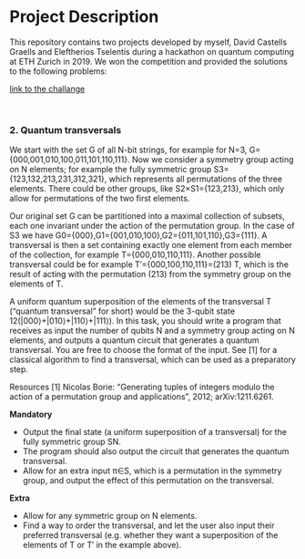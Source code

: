 # Project Description
This repository contains two projects developed by myself, David Castells Graells and Eleftherios Tselentis during a hackathon on quantum computing at ETH Zurich in 2019. We won the competition and provided the solutions to the following problems: 

[link to the challange](http://squids.ch/2018/12/no-1-in-c-not-major/)

<br/>

### 2. Quantum transversals
We start with the set G of all N-bit strings, for example for N=3,
G={000,001,010,100,011,101,110,111}.
Now we consider a symmetry group acting on N elements; for example the fully symmetric group
S3={123,132,213,231,312,321},
 which represents all permutations of the three elements. There could be other groups, like S2×S1={123,213}, which only allow for permutations of the two first elements.

Our original set G can be partitioned into a maximal collection of subsets, each one invariant under the action of the permutation group. In the case of S3 we have 
G0={000},G1={001,010,100},G2={011,101,110},G3={111}.
A transversal is then a set containing exactly one element from each member of the collection, for example
T={000,010,110,111}.
Another possible transversal could be for example T′={000,100,110,111}=(213) T, which is the result of acting with the permutation (213) from the symmetry group on the elements of T.

A uniform quantum superposition of the elements of the transversal T (“quantum transversal”  for short) would be the 3-qubit state
12(|000⟩+|010⟩+|110⟩+|111⟩).
In this task, you should write a program that receives as input the number of qubits N and a symmetry group acting on N elements, and outputs a quantum circuit that generates a quantum transversal. You are free to choose the format of the input. See [1] for a classical algorithm to find a transversal, which can be used as a preparatory step.

 

Resources
[1] Nicolas Borie: “Generating tuples of integers modulo the action of a permutation group and applications”, 2012; arXiv:1211.6261.

 
**Mandatory**

- Output the final state (a uniform superposition of a transversal) for the fully symmetric group SN.
- The program should also output the circuit that generates the quantum transversal.
- Allow for an extra input π∈S, which is a permutation in the symmetry group, and output the effect of this permutation on the transversal.

**Extra**

- Allow for any symmetric group on N elements.
- Find a way to order the transversal, and let the user also input their preferred transversal (e.g. whether they want a superposition of the elements of T or T′ in the example above).
